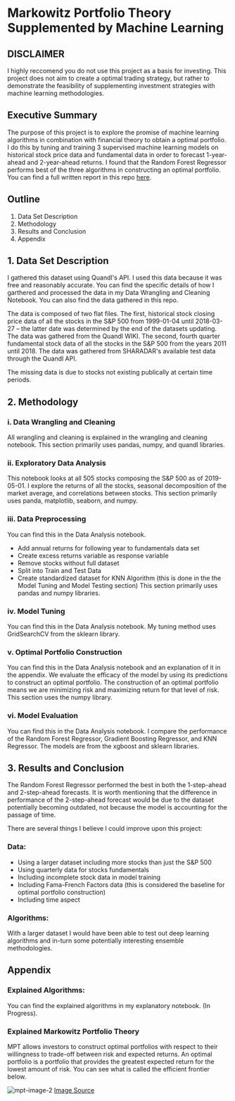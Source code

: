 # Markowitz Portfolio Theory Supplemented by Machine Learning

## DISCLAIMER
I highly reccomend you do not use this project as a basis for investing. This project does not aim to create a optimal trading strategy, but rather to demonstrate the feasibility of supplementing investment strategies with machine learning methodologies.

## Executive Summary
The purpose of this project is to explore the promise of machine learning algorithms in combination with financial theory to obtain a optimal portfolio. I do this by tuning and training 3 supervised machine learning models on historical stock price data and fundamental data in order to forecast 1-year-ahead and 2-year-ahead returns. I found that the Random Forest Regressor performs best of the three algorithms in constructing an optimal portfolio. You can find a full written report in this repo [here](https://github.com/AbinavKumar/MLStockPortfolio/tree/master/Data).

## Outline
1. Data Set Description
2. Methodology
3. Results and Conclusion
4. Appendix

## 1. Data Set Description

I gathered this dataset using Quandl's API. I used this data because it was free and reasonably accurate. You can find the specific details of how I garthered and processed the data in my Data Wrangling and Cleaning Notebook. You can also find the data gathered in this repo.

The data is composed of two flat files. The first, historical stock closing price data of all the stocks in the S&P 500 from 1999-01-04 until 2018-03-27 – the latter date was determined by the end of the datasets updating. The data was gathered from the Quandl WIKI. The second, fourth quarter fundamental stock data of all the stocks in the S&P 500 from the years 2011 until 2018. The data was gathered from SHARADAR's available test data through the Quandl API.

The missing data is due to stocks not existing publically at certain time periods.

## 2. Methodology

### i. Data Wrangling and Cleaning
All wrangling and cleaning is explained in the wrangling and cleaning notebook. 
This section primarily uses pandas, numpy, and quandl libraries.

### ii. Exploratory Data Analysis
This notebook looks at all 505 stocks composing the S&P 500 as of 2019-05-01. 
I explore the returns of all the stocks, seasonal decomposition of the market average, and correlations between stocks.
This section primarily uses panda, matplotlib, seaborn, and numpy.

### iii. Data Preprocessing
You can find this in the Data Analysis notebook.
- Add annual returns for following year to fundamentals data set
- Create excess returns variable as response variable
- Remove stocks without full dataset
- Split into Train and Test Data
- Create standardized dataset for KNN Algorithm (this is done in the the Model Tuning and Model Testing section)
This section primarily uses pandas and numpy libraries.

### iv. Model Tuning
You can find this in the Data Analysis notebook.
My tuning method uses GridSearchCV from the sklearn library.

### v. Optimal Portfolio Construction
You can find this in the Data Analysis notebook and an explanation of it in the appendix.
We evaluate the efficacy of the model by using its predictions to construct an optimal portfolio. The construction of an optimal portfolio means we are minimizing risk and maximizing return for that level of risk. 
This section uses the numpy library.

### vi. Model Evaluation
You can find this in the Data Analysis notebook.
I compare the performance of the Random Forest Regressor, Gradient Boosting Regressor, and KNN Regressor.
The models are from the xgboost and sklearn libraries.

## 3. Results and Conclusion
The Random Forest Regressor performed the best in both the 1-step-ahead and 2-step-ahead forecasts. It is worth mentioning that the difference in performance of the 2-step-ahead forecast would be due to the dataset potentially becoming outdated, not because the model is accounting for the passage of time.

There are several things I believe I could improve upon this project:
### Data:
- Using a larger dataset including more stocks than just the S&P 500
- Using quarterly data for stocks fundamentals
- Including incomplete stock data in model training
- Including Fama-French Factors data (this is considered the baseline for optimal portfolio construction)
- Including time aspect

### Algorithms:
With a larger dataset I would have been able to test out deep learning algorithms and in-turn some potentially interesting ensemble methodologies. 

## Appendix

### Explained Algorithms:
You can find the explained algorithms in my explanatory notebook. (In Progress).

### Explained Markowitz Portfolio Theory

MPT allows investors to construct optimal portfolios with respect to their willingness to trade-off between risk and expected returns. An optimal portfolio is a portfolio that provides the greatest expected return for the lowest amount of risk. You can see what is called the efficient frontier below.

![mpt-image-2](https://user-images.githubusercontent.com/19357189/64899668-251f9580-d652-11e9-922b-0db41149ce5c.jpg)
[Image Source](https://www.guidedchoice.com/video/dr-harry-markowitz-father-of-modern-portfolio-theory/)
